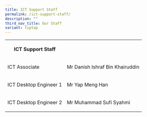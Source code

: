 ```yaml
---
title: ICT Support Staff
permalink: /ict-support-staff/
description: ""
third_nav_title: Our Staff
variant: tiptap
---
```

<table style="minWidth: 50px">
<colgroup>
<col>
<col>
</colgroup>
<tbody>
<tr>
<th rowspan="1" colspan="1">
<p><strong>ICT Support Staff</strong>
</p>
</th>
<th rowspan="1" colspan="1">
<p></p>
</th>
</tr>
<tr>
<td rowspan="1" colspan="1">
<p>ICT Associate</p>
</td>
<td rowspan="1" colspan="1">
<p>Mr Danish Ishraf Bin Khairuddin</p>
</td>
</tr>
<tr>
<td rowspan="1" colspan="1">
<p>ICT Desktop Engineer 1</p>
</td>
<td rowspan="1" colspan="1">
<p>Mr Yap Meng Han</p>
</td>
</tr>
<tr>
<td rowspan="1" colspan="1">
<p>ICT Desktop Engineer 2</p>
</td>
<td rowspan="1" colspan="1">
<p>Mr Muhammad Sufi Syahmi</p>
</td>
</tr>
</tbody>
</table>
<p></p>